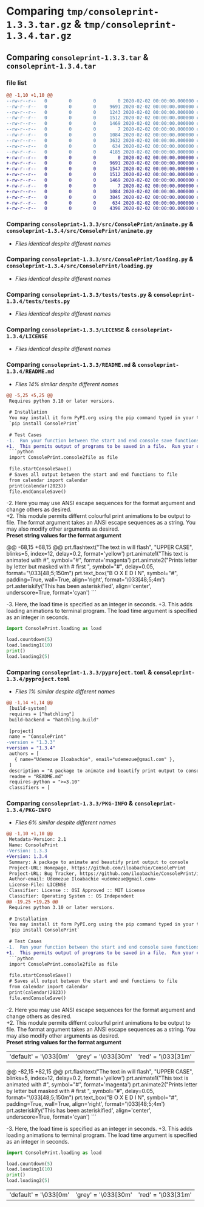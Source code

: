 # Comparing `tmp/consoleprint-1.3.3.tar.gz` & `tmp/consoleprint-1.3.4.tar.gz`

## Comparing `consoleprint-1.3.3.tar` & `consoleprint-1.3.4.tar`

### file list

```diff
@@ -1,10 +1,10 @@
--rw-r--r--   0        0        0        0 2020-02-02 00:00:00.000000 consoleprint-1.3.3/src/ConsolePrint/__init__.py
--rw-r--r--   0        0        0     9691 2020-02-02 00:00:00.000000 consoleprint-1.3.3/src/ConsolePrint/animate.py
--rw-r--r--   0        0        0     1243 2020-02-02 00:00:00.000000 consoleprint-1.3.3/src/ConsolePrint/console2file.py
--rw-r--r--   0        0        0     1512 2020-02-02 00:00:00.000000 consoleprint-1.3.3/src/ConsolePrint/loading.py
--rw-r--r--   0        0        0     1469 2020-02-02 00:00:00.000000 consoleprint-1.3.3/tests/tests.py
--rw-r--r--   0        0        0        7 2020-02-02 00:00:00.000000 consoleprint-1.3.3/.gitignore
--rw-r--r--   0        0        0     1084 2020-02-02 00:00:00.000000 consoleprint-1.3.3/LICENSE
--rw-r--r--   0        0        0     3632 2020-02-02 00:00:00.000000 consoleprint-1.3.3/README.md
--rw-r--r--   0        0        0      634 2020-02-02 00:00:00.000000 consoleprint-1.3.3/pyproject.toml
--rw-r--r--   0        0        0     4185 2020-02-02 00:00:00.000000 consoleprint-1.3.3/PKG-INFO
+-rw-r--r--   0        0        0        0 2020-02-02 00:00:00.000000 consoleprint-1.3.4/src/ConsolePrint/__init__.py
+-rw-r--r--   0        0        0     9691 2020-02-02 00:00:00.000000 consoleprint-1.3.4/src/ConsolePrint/animate.py
+-rw-r--r--   0        0        0     1547 2020-02-02 00:00:00.000000 consoleprint-1.3.4/src/ConsolePrint/console2file.py
+-rw-r--r--   0        0        0     1512 2020-02-02 00:00:00.000000 consoleprint-1.3.4/src/ConsolePrint/loading.py
+-rw-r--r--   0        0        0     1469 2020-02-02 00:00:00.000000 consoleprint-1.3.4/tests/tests.py
+-rw-r--r--   0        0        0        7 2020-02-02 00:00:00.000000 consoleprint-1.3.4/.gitignore
+-rw-r--r--   0        0        0     1084 2020-02-02 00:00:00.000000 consoleprint-1.3.4/LICENSE
+-rw-r--r--   0        0        0     3845 2020-02-02 00:00:00.000000 consoleprint-1.3.4/README.md
+-rw-r--r--   0        0        0      634 2020-02-02 00:00:00.000000 consoleprint-1.3.4/pyproject.toml
+-rw-r--r--   0        0        0     4398 2020-02-02 00:00:00.000000 consoleprint-1.3.4/PKG-INFO
```

### Comparing `consoleprint-1.3.3/src/ConsolePrint/animate.py` & `consoleprint-1.3.4/src/ConsolePrint/animate.py`

 * *Files identical despite different names*

### Comparing `consoleprint-1.3.3/src/ConsolePrint/loading.py` & `consoleprint-1.3.4/src/ConsolePrint/loading.py`

 * *Files identical despite different names*

### Comparing `consoleprint-1.3.3/tests/tests.py` & `consoleprint-1.3.4/tests/tests.py`

 * *Files identical despite different names*

### Comparing `consoleprint-1.3.3/LICENSE` & `consoleprint-1.3.4/LICENSE`

 * *Files identical despite different names*

### Comparing `consoleprint-1.3.3/README.md` & `consoleprint-1.3.4/README.md`

 * *Files 14% similar despite different names*

```diff
@@ -5,25 +5,25 @@
 Requires python 3.10 or later versions.
 
 # Installation
 You may install it form PyPI.org using the pip command typed in your terminal.<br>
 `pip install ConsolePrint`
 
 # Test Cases
-1.  Run your function between the start and end console save functions to save it to file.
+1.  This permits output of programs to be saved in a file.  Run your code between the start and end console save functions to save the output to file.
 ```python
 import ConsolePrint.console2file as file  
 
 file.startConsoleSave()
 # Saves all output between the start and end functions to file
 from calendar import calendar
 print(calendar(2023))
 file.endConsoleSave()
 ```
-2.  Here you may use ANSI escape sequences for the format argument and change others as desired.<br>
+2.  This module permits differnt colourful print animations to be output to file.  The format argument takes an ANSI escape sequences as a string.  You may also modify other arguments as desired.<br>
 <b>Preset string values for the format argument</b>
 <table>
     <tr>
         <td>'default' =        '\033[0m'</td>
         <td>'grey' =           '\033[30m'</td>
         <td>'red' =            '\033[31m'</td>
     </tr>
@@ -68,15 +68,15 @@
 prt.flashtext("The text in  will flash", "UPPER CASE", blinks=5, index=12, delay=0.2, format='yellow')
 prt.animate1("This text is animated with #", symbol="#", format='magenta')
 prt.animate2("Prints letter by letter but masked with # first  ", symbol="#", delay=0.05, format="\033[48;5;150m")
 prt.text_box("B O X E D  I N", symbol="#", padding=True, wall=True, align='right', format='\033[48;5;4m')
 prt.asteriskify('This has been asteriskified', align='center', underscore=True, format='cyan')
 ```
 
-3.  Here, the load time is specified as an integer in seconds.
+3.  This adds loading animations to terminal program.  The load time argument is specified as an integer in seconds.
 ```python
 import ConsolePrint.loading as load  
 
 load.countdown(5)
 load.loading1(10)
 print()
 load.loading2(5)
```

### Comparing `consoleprint-1.3.3/pyproject.toml` & `consoleprint-1.3.4/pyproject.toml`

 * *Files 1% similar despite different names*

```diff
@@ -1,14 +1,14 @@
 [build-system]
 requires = ["hatchling"]
 build-backend = "hatchling.build"
 
 [project]
 name = "ConsolePrint"
-version = "1.3.3"
+version = "1.3.4"
 authors = [
   { name="Udemezue Iloabachie", email="udemezue@gmail.com" },
 ]
 description = "A package to animate and beautify print output to console"
 readme = "README.md"
 requires-python = ">=3.10"
 classifiers = [
```

### Comparing `consoleprint-1.3.3/PKG-INFO` & `consoleprint-1.3.4/PKG-INFO`

 * *Files 6% similar despite different names*

```diff
@@ -1,10 +1,10 @@
 Metadata-Version: 2.1
 Name: ConsolePrint
-Version: 1.3.3
+Version: 1.3.4
 Summary: A package to animate and beautify print output to console
 Project-URL: Homepage, https://github.com/iloabachie/ConsolePrint
 Project-URL: Bug Tracker, https://github.com/iloabachie/ConsolePrint/issues
 Author-email: Udemezue Iloabachie <udemezue@gmail.com>
 License-File: LICENSE
 Classifier: License :: OSI Approved :: MIT License
 Classifier: Operating System :: OS Independent
@@ -19,25 +19,25 @@
 Requires python 3.10 or later versions.
 
 # Installation
 You may install it form PyPI.org using the pip command typed in your terminal.<br>
 `pip install ConsolePrint`
 
 # Test Cases
-1.  Run your function between the start and end console save functions to save it to file.
+1.  This permits output of programs to be saved in a file.  Run your code between the start and end console save functions to save the output to file.
 ```python
 import ConsolePrint.console2file as file  
 
 file.startConsoleSave()
 # Saves all output between the start and end functions to file
 from calendar import calendar
 print(calendar(2023))
 file.endConsoleSave()
 ```
-2.  Here you may use ANSI escape sequences for the format argument and change others as desired.<br>
+2.  This module permits differnt colourful print animations to be output to file.  The format argument takes an ANSI escape sequences as a string.  You may also modify other arguments as desired.<br>
 <b>Preset string values for the format argument</b>
 <table>
     <tr>
         <td>'default' =        '\033[0m'</td>
         <td>'grey' =           '\033[30m'</td>
         <td>'red' =            '\033[31m'</td>
     </tr>
@@ -82,15 +82,15 @@
 prt.flashtext("The text in  will flash", "UPPER CASE", blinks=5, index=12, delay=0.2, format='yellow')
 prt.animate1("This text is animated with #", symbol="#", format='magenta')
 prt.animate2("Prints letter by letter but masked with # first  ", symbol="#", delay=0.05, format="\033[48;5;150m")
 prt.text_box("B O X E D  I N", symbol="#", padding=True, wall=True, align='right', format='\033[48;5;4m')
 prt.asteriskify('This has been asteriskified', align='center', underscore=True, format='cyan')
 ```
 
-3.  Here, the load time is specified as an integer in seconds.
+3.  This adds loading animations to terminal program.  The load time argument is specified as an integer in seconds.
 ```python
 import ConsolePrint.loading as load  
 
 load.countdown(5)
 load.loading1(10)
 print()
 load.loading2(5)
```

